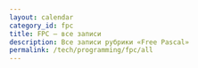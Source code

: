 ```yaml
---
layout: calendar
category_id: fpc
title: FPC — все записи
description: Все записи рубрики «Free Pascal»
permalink: /tech/programming/fpc/all
---
```


